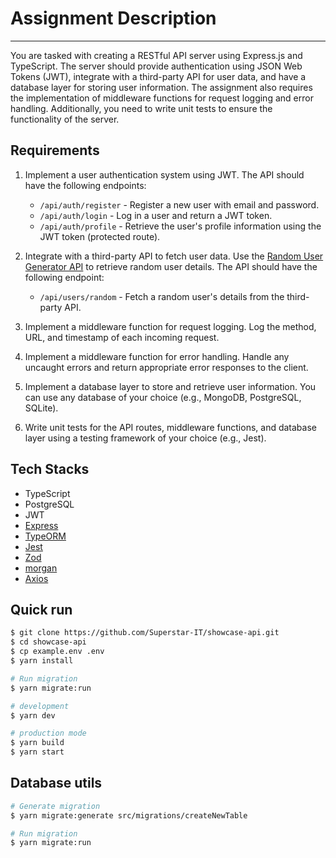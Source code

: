 # Assignment Description
----------------------

You are tasked with creating a RESTful API server using Express.js and TypeScript. The server should provide authentication using JSON Web Tokens (JWT), integrate with a third-party API for user data, and have a database layer for storing user information. The assignment also requires the implementation of middleware functions for request logging and error handling. Additionally, you need to write unit tests to ensure the functionality of the server.

## Requirements

1.  Implement a user authentication system using JWT. The API should have the following endpoints:
    
    *   `/api/auth/register` - Register a new user with email and password.
    *   `/api/auth/login` - Log in a user and return a JWT token.
    *   `/api/auth/profile` - Retrieve the user's profile information using the JWT token (protected route).
2.  Integrate with a third-party API to fetch user data. Use the [Random User Generator API](https://randomuser.me) to retrieve random user details. The API should have the following endpoint:
    
    *   `/api/users/random` - Fetch a random user's details from the third-party API.
3.  Implement a middleware function for request logging. Log the method, URL, and timestamp of each incoming request.
    
4.  Implement a middleware function for error handling. Handle any uncaught errors and return appropriate error responses to the client.
    
5.  Implement a database layer to store and retrieve user information. You can use any database of your choice (e.g., MongoDB, PostgreSQL, SQLite).
    
6.  Write unit tests for the API routes, middleware functions, and database layer using a testing framework of your choice (e.g., Jest).
    
## Tech Stacks

- TypeScript
- PostgreSQL
- JWT
- [Express](https://expressjs.com/)
- [TypeORM](https://typeorm.io/)
- [Jest](https://jestjs.io/docs/getting-started)
- [Zod](https://zod.dev/)
- [morgan](https://github.com/expressjs/morgan#readme)
- [Axios](https://axios-http.com/docs/intro)

## Quick run

```bash
$ git clone https://github.com/Superstar-IT/showcase-api.git
$ cd showcase-api
$ cp example.env .env
$ yarn install

# Run migration
$ yarn migrate:run

# development
$ yarn dev

# production mode
$ yarn build
$ yarn start
```

## Database utils

```bash
# Generate migration
$ yarn migrate:generate src/migrations/createNewTable

# Run migration
$ yarn migrate:run
```
